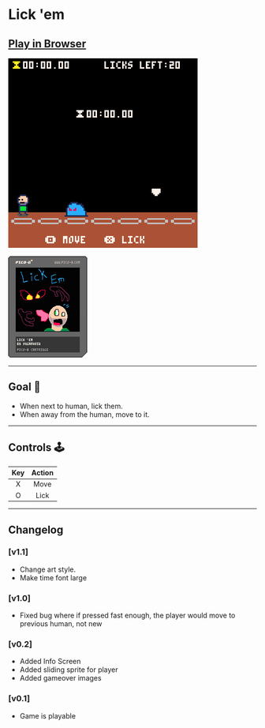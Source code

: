 # Lick 'em

## [Play in Browser](https://sugarvoid.itch.io/lickem) <br> 

![gameplay](https://github.com/sugarvoid/lick-em/blob/master/gameplay.gif)
<br>

![lickem cart](https://github.com/sugarvoid/lick-em/blob/master/lickem_v1.p8.png)


<hr>

## Goal :dart:

-   When next to human, lick them.
-   When away from the human, move to it.

<hr>

## Controls :joystick:

| Key | Action |
| :-: | :----: |
|  X  |  Move  |
|  O  |  Lick  |

<hr>

## Changelog

### [v1.1]
-	Change art style.
-	Make time font large

### [v1.0]

-   Fixed bug where if pressed fast enough, the player would move to previous human, not new

### [v0.2]

-   Added Info Screen
-   Added sliding sprite for player
-   Added gameover images

### [v0.1]

-	Game is playable
